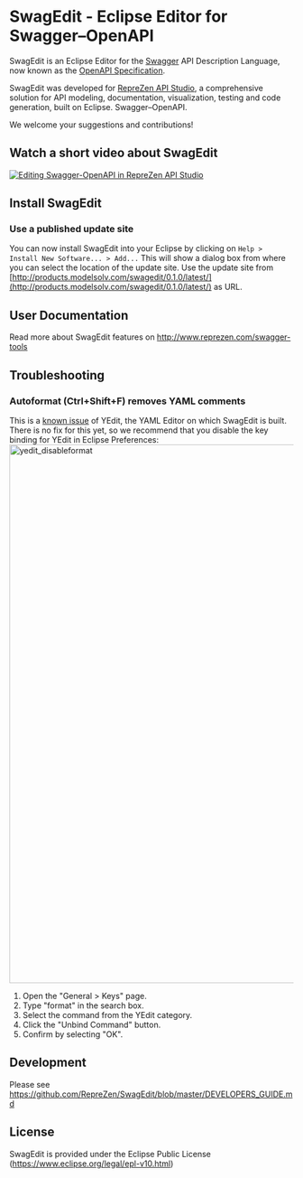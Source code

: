 # SwagEdit - Eclipse Editor for Swagger–OpenAPI

SwagEdit is an Eclipse Editor for the [Swagger](http://swagger.io) API Description Language, now known as the [OpenAPI Specification](http://openapis.org).

SwagEdit was developed for [RepreZen API Studio](http://reprezen.com/swagger-tools), a comprehensive solution for API modeling, documentation, visualization, testing and code generation, built on Eclipse. Swagger–OpenAPI.

We welcome your suggestions and contributions!

## Watch a short video about SwagEdit
[![Editing Swagger-OpenAPI in RepreZen API Studio](http://img.youtube.com/vi/KX_tHp_KQkE/0.jpg)](https://www.youtube.com/watch?v=KX_tHp_KQkE)

## Install SwagEdit
### Use a published update site 
You can now install SwagEdit into your Eclipse by clicking on `Help > Install New Software... > Add...`
This will show a dialog box from where you can select the location of the update site.
Use the update site from [http://products.modelsolv.com/swagedit/0.1.0/latest/](http://products.modelsolv.com/swagedit/0.1.0/latest/) as URL.

## User Documentation
Read more about SwagEdit features on http://www.reprezen.com/swagger-tools

## Troubleshooting
### Autoformat (Ctrl+Shift+F) removes YAML comments 
This is a [known issue](https://github.com/oyse/yedit/issues/15) of YEdit, the YAML Editor on which SwagEdit is built. There is no fix for this yet, so we recommend that you disable the key binding for YEdit in Eclipse Preferences:
<img width="954" alt="yedit_disableformat" src="https://cloud.githubusercontent.com/assets/644582/13615520/b0411e3a-e543-11e5-93d7-dd4917be20da.png">

1. Open the "General > Keys" page.
2. Type "format" in the search box.
3. Select the command from the YEdit category.
4. Click the "Unbind Command" button.
5. Confirm by selecting "OK".

## Development
Please see https://github.com/RepreZen/SwagEdit/blob/master/DEVELOPERS_GUIDE.md

## License
SwagEdit is provided under the Eclipse Public License (https://www.eclipse.org/legal/epl-v10.html)

